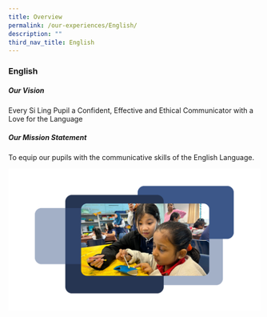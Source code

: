 ```yaml
---
title: Overview
permalink: /our-experiences/English/
description: ""
third_nav_title: English
---
```

### **English**

##### Our Vision

Every Si Ling Pupil a Confident, Effective and Ethical Communicator with a Love for the Language

##### Our Mission Statement
To equip our pupils with the communicative skills of the English Language.

<div class="image-img">
 <a href="https://www.silingpri.moe.edu.sg/signature-programmes/ELMO/" class="enlarge-popup"><img src="/images/17.png" alt="/images/17.png">  
 </a></div><a href="https://www.silingpri.moe.edu.sg/signature-programmes/ELMO/" class="enlarge-popup">  




</a>